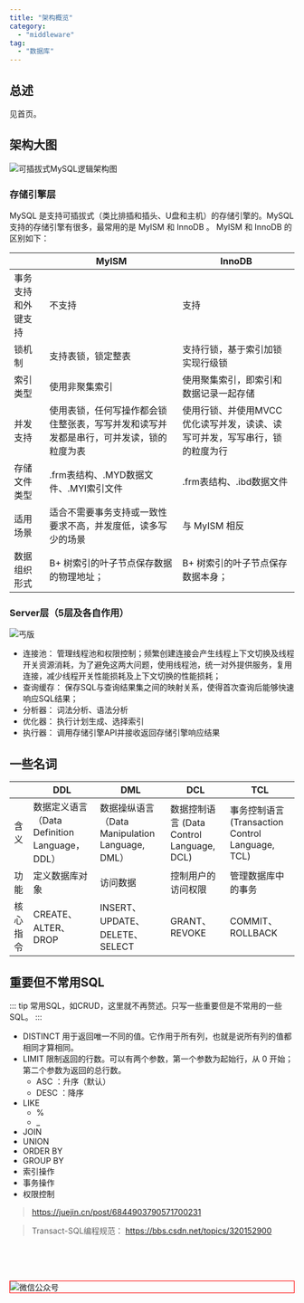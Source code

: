```yaml
---
title: "架构概览"
category:
  - "middleware"
tag:
  - "数据库"
---
```


## 总述

见首页。

## 架构大图 

![可插拔式MySQL逻辑架构图](https://tianqingxiaozhu.oss-cn-shenzhen.aliyuncs.com/blog20230605084426.png)

### 存储引擎层

MySQL 是支持可插拔式（类比排插和插头、U盘和主机）的存储引擎的。MySQL支持的存储引擎有很多，最常用的是 MyISM 和 InnoDB 。 MyISM 和 InnoDB 的区别如下： 

|   |  MyISM | InnoDB |
|---|---|---|
|事务支持和外键支持   | 不支持  | 支持 |
|锁机制   | 支持表锁，锁定整表  | 支持行锁，基于索引加锁实现行级锁 |
|索引类型   |  使用非聚集索引 |  使用聚集索引，即索引和数据记录一起存储|
|并发支持   |  使用表锁，任何写操作都会锁住整张表，写写并发和读写并发都是串行，可并发读，锁的粒度为表 | 使用行锁、并使用MVCC优化读写并发，读读、读写可并发，写写串行，锁的粒度为行|
|存储文件类型   | .frm表结构、.MYD数据文件、.MYI索引文件  | .frm表结构、.ibd数据文件 |
|适用场景   | 适合不需要事务支持或一致性要求不高，并发度低，读多写少的场景  | 与 MyISM 相反 |
|数据组织形式   | B+ 树索引的叶子节点保存数据的物理地址； | B+ 树索引的叶子节点保存数据本身； |

### Server层（5层及各自作用）

![丐版](https://tianqingxiaozhu.oss-cn-shenzhen.aliyuncs.com/blog20230605084007.png)

- 连接池： 管理线程池和权限控制；频繁创建连接会产生线程上下文切换及线程开关资源消耗，为了避免这两大问题，使用线程池，统一对外提供服务，复用连接，减少线程开关性能损耗及上下文切换的性能损耗；
- 查询缓存： 保存SQL与查询结果集之间的映射关系，使得首次查询后能够快速响应SQL结果；
- 分析器： 词法分析、语法分析
- 优化器： 执行计划生成、选择索引
- 执行器： 调用存储引擎API并接收返回存储引擎响应结果


## 一些名词

|| DDL | DML  |  DCL  |  TCL
|---|---|---|---|---|
|含义| 数据定义语言（Data Definition Language，DDL）|数据操纵语言（Data Manipulation Language, DML）|数据控制语言 (Data Control Language, DCL) |事务控制语言 (Transaction Control Language, TCL) |
|功能|定义数据库对象|访问数据|控制用户的访问权限|管理数据库中的事务|
|核心指令|CREATE、ALTER、DROP| INSERT、UPDATE、DELETE、SELECT|GRANT、REVOKE|COMMIT、ROLLBACK|


## 重要但不常用SQL

::: tip 
常用SQL，如CRUD，这里就不再赘述。只写一些重要但是不常用的一些SQL。
:::

- DISTINCT 用于返回唯一不同的值。它作用于所有列，也就是说所有列的值都相同才算相同。
- LIMIT 限制返回的行数。可以有两个参数，第一个参数为起始行，从 0 开始；第二个参数为返回的总行数。
  - ASC ：升序（默认）
  - DESC ：降序
- LIKE
  - %
  - _
- JOIN
- UNION
- ORDER BY
- GROUP BY
- 索引操作
- 事务操作
- 权限控制

> https://juejin.cn/post/6844903790571700231

> Transact-SQL编程规范： https://bbs.csdn.net/topics/320152900




<br /><br /><br />

<img style="border:1px red solid; display:block; margin:0 auto;" src="https://tianqingxiaozhu.oss-cn-shenzhen.aliyuncs.com/img/qrcode.jpg" alt="微信公众号" />

